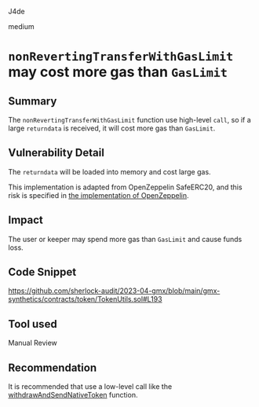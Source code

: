 J4de

medium

# `nonRevertingTransferWithGasLimit` may cost more gas than `GasLimit`

## Summary

The `nonRevertingTransferWithGasLimit` function use high-level `call`, so if a large `returndata` is received, it will cost more gas than `GasLimit`.

## Vulnerability Detail

The `returndata` will be loaded into memory and cost large gas.

This implementation is adapted from OpenZeppelin SafeERC20, and this risk is specified in [the implementation of OpenZeppelin](https://github.com/OpenZeppelin/openzeppelin-contracts/blob/master/contracts/token/ERC20/utils/SafeERC20.sol#L117-L118).

## Impact

The user or keeper may spend more gas than `GasLimit` and cause funds loss.

## Code Snippet

https://github.com/sherlock-audit/2023-04-gmx/blob/main/gmx-synthetics/contracts/token/TokenUtils.sol#L193

## Tool used

Manual Review

## Recommendation

It is recommended that use a low-level call like the [withdrawAndSendNativeToken](https://github.com/sherlock-audit/2023-04-gmx/blob/main/gmx-synthetics/contracts/token/TokenUtils.sol#L152-L162) function.
